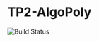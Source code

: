# TP2-AlgoPoly



![Build Status](https://travis-ci.org/mateoicalvo/TP2-AlgoPoly.svg?branch=master)
